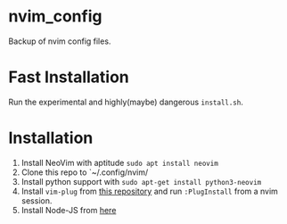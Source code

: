 # nvim_config
Backup of nvim config files.

# Fast Installation
Run the experimental and highly(maybe) dangerous `install.sh`.

# Installation
1. Install NeoVim with aptitude `sudo apt install neovim`
2. Clone this repo to `~/.config/nvim/
3. Install python support with `sudo apt-get install python3-neovim`
4. Install `vim-plug` from [this repository](https://github.com/junegunn/vim-plug) and run `:PlugInstall` from a nvim session.
6. Install Node-JS from [here](https://github.com/nodesource/distributions/blob/master/README.md)
